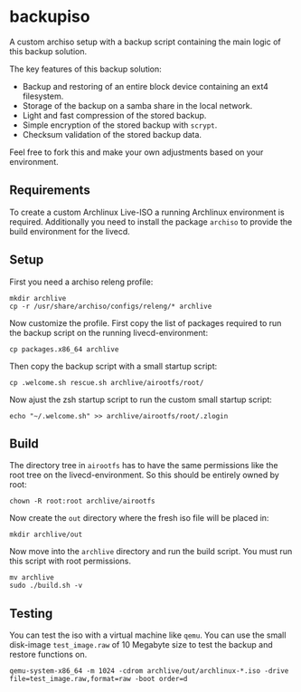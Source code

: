 # backupiso
A custom archiso setup with a backup script containing the main logic of this
backup solution.

The key features of this backup solution:
- Backup and restoring of an entire block device containing an ext4 filesystem.
- Storage of the backup on a samba share in the local network.
- Light and fast compression of the stored backup.
- Simple encryption of the stored backup with `scrypt`.
- Checksum validation of the stored backup data.

Feel free to fork this and make your own adjustments based on your environment.

## Requirements
To create a custom Archlinux Live-ISO a running Archlinux environment is required.
Additionally you need to install the package `archiso` to provide the build environment
for the livecd.

## Setup
First you need a archiso releng profile:

```shell
mkdir archlive
cp -r /usr/share/archiso/configs/releng/* archlive
```

Now customize the profile.
First copy the list of packages required to run the backup script on the running
livecd-environment:

```shell
cp packages.x86_64 archlive
```

Then copy the backup script with a small startup script:

``` shell
cp .welcome.sh rescue.sh archlive/airootfs/root/
```

Now ajust the zsh startup script to run the custom small startup script:

``` shell
echo "~/.welcome.sh" >> archlive/airootfs/root/.zlogin
```

## Build
The directory tree in `airootfs` has to have the same permissions like the root
tree on the livecd-environment. So this should be entirely owned by root:

``` shell
chown -R root:root archlive/airootfs
```

Now create the `out` directory where the fresh iso file will be placed in:

``` shell
mkdir archlive/out
```

Now move into the `archlive` directory and run the build script.
You must run this script with root permissions.

``` shell
mv archlive
sudo ./build.sh -v
```

## Testing

You can test the iso with a virtual machine like `qemu`. You can use the small
disk-image `test_image.raw` of 10 Megabyte size to test the backup and restore
functions on.

``` shell
qemu-system-x86_64 -m 1024 -cdrom archlive/out/archlinux-*.iso -drive file=test_image.raw,format=raw -boot order=d
```
